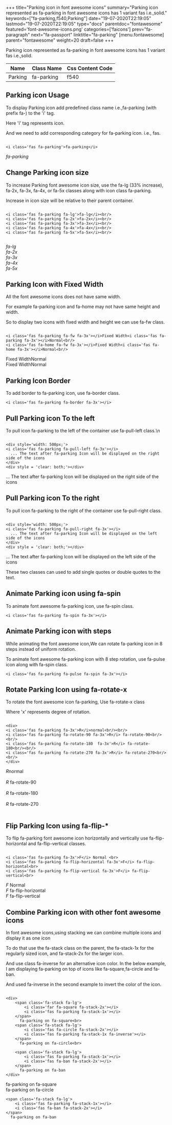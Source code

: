 +++
title="Parking icon in font awesome icons"
summary="Parking icon represented as fa-parking in font awesome icons has 1 variant fas i.e.,solid."
keywords=["fa-parking,f540,Parking"]
date="19-07-2020T22:19:05"
lastmod="19-07-2020T22:19:05"
type="docs"
parentdoc="fontawesome"
featured='font-awesome-icons.png'
categories=['faicons']
prev="fa-paragraph"
next="fa-passport"
linktitle="fa-parking"
[menu.fontawesome]
parent="fontawesome"
weight=20
draft=false
+++


Parking icon represented as fa-parking in font awesome icons has 1 variant fas i.e.,solid.

<div class='table-responsive'><table class='table'><thead><tr><th>Name</th><th>Class Name</th><th>Css Content Code</th></tr></thead><tbody><tr><td>Parking</td><td>fa-parking</td><td>f540</td></tr></tbody></table></div>



## Parking icon Usage

To display Parking icon add predefined class name i.e.,fa-parking (with prefix fa-) to the 'i' tag.

Here 'i' tag represents icon.

And we need to add corresponding category for fa-parking icon. i.e., fas.


```

<i class='fas fa-parking'>fa-parking</i>
```

<i class='fas fa-parking'>fa-parking</i>




## Change Parking icon size
To increase Parking font awesome icon size, use the fa-lg (33% increase), fa-2x, fa-3x, fa-4x, or fa-5x classes along with icon class fa-parking.

Increase in icon size will be relative to their parent container. 

```

<i class='fas fa-parking fa-lg'>fa-lg</i><br/>
<i class='fas fa-parking fa-2x'>fa-2x</i><br/>
<i class='fas fa-parking fa-3x'>fa-3x</i><br/>
<i class='fas fa-parking fa-4x'>fa-4x</i><br/>
<i class='fas fa-parking fa-5x'>fa-5x</i><br/>
            
```

<i class='fas fa-parking fa-lg'>fa-lg</i><br/>
<i class='fas fa-parking fa-2x'>fa-2x</i><br/>
<i class='fas fa-parking fa-3x'>fa-3x</i><br/>
<i class='fas fa-parking fa-4x'>fa-4x</i><br/>
<i class='fas fa-parking fa-5x'>fa-5x</i><br/>
            



## Parking Icon with Fixed Width 

All the font awesome icons does not have same width.

For example fa-parking icon and fa-home may not have same height and width.

So to display two icons with fixed width and height we can use fa-fw class.


```

<i class='fas fa-parking fa-fw fa-3x'></i>Fixed Width<i class='fas fa-parking fa-3x'></i>Normal<br/>
<i class='fas fa-home fa-fw fa-3x'></i>Fixed Width<i class='fas fa-home fa-3x'></i>Normal<br/>
```

<i class='fas fa-parking fa-fw fa-3x'></i>Fixed Width<i class='fas fa-parking fa-3x'></i>Normal<br/>
<i class='fas fa-home fa-fw fa-3x'></i>Fixed Width<i class='fas fa-home fa-3x'></i>Normal<br/>



## Parking Icon Border 

To add border to fa-parking icon, use fa-border class.


```
<i class='fas fa-parking fa-border fa-3x'></i>

```
<i class='fas fa-parking fa-border fa-3x'></i>





## Pull Parking icon To the left

To pull icon fa-parking to the left of the container use fa-pull-left class.\n

```

<div style='width: 500px;'>
<i class='fas fa-parking fa-pull-left fa-3x'></i>
  ... The text after fa-parking Icon will be displayed on the right side of the icons
</div>
<div style = 'clear: both;'></div>
```

<div style='width: 500px;'>
<i class='fas fa-parking fa-pull-left fa-3x'></i>
  ... The text after fa-parking Icon will be displayed on the right side of the icons
</div>
<div style = 'clear: both;'></div>




## Pull Parking icon To the right
To pull icon fa-parking to the right of the container use fa-pull-right class.

```

<div style='width: 500px;'>
<i class='fas fa-parking fa-pull-right fa-3x'></i>
  ... The text after fa-parking Icon will be displayed on the left side of the icons
</div>
<div style = 'clear: both;'></div>
```

<div style='width: 500px;'>
<i class='fas fa-parking fa-pull-right fa-3x'></i>
  ... The text after fa-parking Icon will be displayed on the left side of the icons
</div>
<div style = 'clear: both;'></div>

These two classes can used to add single quotes or double quotes to the text.


## Animate Parking icon using fa-spin
To animate font awesome fa-parking icon, use fa-spin class.

```
<i class='fas fa-parking fa-spin fa-3x'></i>
```
<i class='fas fa-parking fa-spin fa-3x'></i>




## Animate Parking icon with steps
While animating the font awesome icon,We can rotate fa-parking icon in 8 steps instead of uniform rotation.

To animate font awesome fa-parking icon with 8 step rotation, use fa-pulse icon along with fa-spin class.


```
<i class='fas fa-parking fa-pulse fa-spin fa-3x'></i>

```
<i class='fas fa-parking fa-pulse fa-spin fa-3x'></i>





## Rotate Parking Icon using fa-rotate-x
To rotate the font awesome icon fa-parking, Use fa-rotate-x class

Where 'x' represents degree of rotation.


```

<div>
<i class='fas fa-parking fa-3x'>R</i>normal<br/><br/>
<i class='fas fa-parking fa-rotate-90 fa-3x'>R</i> fa-rotate-90<br/><br/> 
<i class='fas fa-parking fa-rotate-180  fa-3x'>R</i> fa-rotate-180<br/><br/> 
<i class='fas fa-parking fa-rotate-270 fa-3x'>R</i> fa-rotate-270<br/><br/>
</div>
```

<div>
<i class='fas fa-parking fa-3x'>R</i>normal<br/><br/>
<i class='fas fa-parking fa-rotate-90 fa-3x'>R</i> fa-rotate-90<br/><br/> 
<i class='fas fa-parking fa-rotate-180  fa-3x'>R</i> fa-rotate-180<br/><br/> 
<i class='fas fa-parking fa-rotate-270 fa-3x'>R</i> fa-rotate-270<br/><br/>
</div>




## Flip Parking Icon using fa-flip-*
To flip fa-parking font awesome icon horizontally and vertically use fa-flip-horizontal and fa-flip-vertical classes. 

```

<i class='fas fa-parking fa-3x'>F</i> Normal <br>
<i class='fas fa-parking fa-flip-horizontal fa-3x'>F</i> fa-flip-horizontal<br>
<i class='fas fa-parking fa-flip-vertical fa-3x'>F</i> fa-flip-vertical<br>
```

<i class='fas fa-parking fa-3x'>F</i> Normal <br>
<i class='fas fa-parking fa-flip-horizontal fa-3x'>F</i> fa-flip-horizontal<br>
<i class='fas fa-parking fa-flip-vertical fa-3x'>F</i> fa-flip-vertical<br>




## Combine Parking icon with other font awesome icons
In font awesome icons,using stacking we can combine multiple icons and display it as one icon 

To do that use the fa-stack class on the parent, the fa-stack-1x for the regularly sized icon, and fa-stack-2x for the larger icon.

And use class fa-inverse for an alternative icon color. 
In the below example, I am displaying fa-parking on top of icons like fa-square,fa-circle and fa-ban.

And used fa-inverse in the second example to invert the color of the icon.

```

<div>
    <span class='fa-stack fa-lg'>
        <i class='far fa-square fa-stack-2x'></i>
        <i class='fas fa-parking fa-stack-1x'></i>
    </span>
      fa-parking on fa-square<br>
    <span class='fa-stack fa-lg'>
        <i class='fas fa-circle fa-stack-2x'></i>
        <i class='fas fa-parking fa-stack-1x fa-inverse'></i>
    </span>
      fa-parking on fa-circle<br>

    <span class='fa-stack fa-lg'>
        <i class='fas fa-parking fa-stack-1x'></i>
        <i class='fas fa-ban fa-stack-2x'></i>
    </span>
      fa-parking on fa-ban
</div>
```

<div>
    <span class='fa-stack fa-lg'>
        <i class='far fa-square fa-stack-2x'></i>
        <i class='fas fa-parking fa-stack-1x'></i>
    </span>
      fa-parking on fa-square<br>
    <span class='fa-stack fa-lg'>
        <i class='fas fa-circle fa-stack-2x'></i>
        <i class='fas fa-parking fa-stack-1x fa-inverse'></i>
    </span>
      fa-parking on fa-circle<br>

    <span class='fa-stack fa-lg'>
        <i class='fas fa-parking fa-stack-1x'></i>
        <i class='fas fa-ban fa-stack-2x'></i>
    </span>
      fa-parking on fa-ban
</div>






